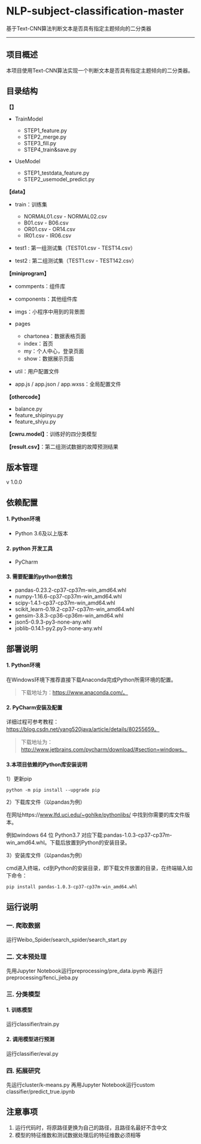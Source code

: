 # NLP-subject-classification-master
基于Text-CNN算法判断文本是否具有指定主题倾向的二分类器


------


## 项目概述

本项目使用Text-CNN算法实现一个判断文本是否具有指定主题倾向的二分类器。



## 目录结构

**【】**

* TrainModel

  * STEP1_feature.py
  * STEP2_merge.py
  * STEP3_fill.py
  * STEP4_train&save.py
    

* UseModel

  * STEP1_testdata_feature.py
  * STEP2_usemodel_predict.py
  

**【data】**

* train：训练集
  * NORMAL01.csv  -  NORMAL02.csv
  * B01.csv  -  B06.csv
  * OR01.csv  -  OR14.csv
  * IR01.csv  -  IR06.csv
  
* test1 : 第一组测试集（TEST01.csv  -  TEST14.csv）
  
* test2 : 第二组测试集（TEST1.csv  -  TEST142.csv）


**【miniprogram】**


* commpents：组件库
* components：其他组件库
* imgs：小程序中用到的背景图

* pages

  * chartonea：数据表格页面
  * index：首页
  * my：个人中心，登录页面
  * show：数据展示页面

  
* util：用户配置文件
* app.js / app.json / app.wxss：全局配置文件



**【othercode】**

* balance.py
* feature_shipinyu.py
* feature_shiyu.py



**【cwru.model】**：训练好的四分类模型

**【result.csv】**：第二组测试数据的故障预测结果




## 版本管理

v 1.0.0




## 依赖配置

#### 1. Python环境

- Python 3.6及以上版本


#### 2. python 开发工具

* PyCharm


#### 3. 需要配置的python依赖包

- pandas-0.23.2-cp37-cp37m-win_amd64.whl
- numpy-1.16.6-cp37-cp37m-win_amd64.whl
- scipy-1.4.1-cp37-cp37m-win_amd64.whl
- scikit_learn-0.19.2-cp37-cp37m-win_amd64.whl
- gensim-3.8.3-cp36-cp36m-win_amd64.whl
- json5-0.9.3-py3-none-any.whl
- joblib-0.14.1-py2.py3-none-any.whl
  


## 部署说明

#### 1. Python环境

在Windows环境下推荐直接下载Anaconda完成Python所需环境的配置。

> 下载地址为：https://www.anaconda.com/。

#### 2. PyCharm安装及配置

详细过程可参考教程：https://blog.csdn.net/yang520java/article/details/80255659。

> 下载地址为：http://www.jetbrains.com/pycharm/download/#section=windows。

#### 3.本项目依赖的Python库安装说明

1）更新pip

```
python -m pip install --upgrade pip
```

2）下载库文件（以pandas为例）

在网址https://www.lfd.uci.edu/~gohlke/pythonlibs/ 中找到你需要的库文件版本。

例如windows 64 位 Python3.7 对应下载:pandas-1.0.3-cp37-cp37m-win_amd64.whl。下载后放置到Python的安装目录。

3）安装库文件（以pandas为例）

cmd进入终端，cd到Python的安装目录，即下载文件放置的目录，在终端输入如下命令：

```
pip install pandas-1.0.3-cp37-cp37m-win_amd64.whl
```



## 运行说明
### 一.  爬取数据

运行Weibo_Spider/search_spider/search_start.py


### 二.  文本预处理

先用Jupyter Notebook运行preprocessing/pre_data.ipynb
再运行preprocessing/fenci_jieba.py


### 三.  分类模型

#### 1. 训练模型

运行classifier/train.py

#### 2. 调用模型进行预测

运行classifier/eval.py


### 四.  拓展研究

先运行cluster/k-means.py
再用Jupyter Notebook运行custom classifier/predict_true.ipynb

## 注意事项

1. 运行代码时，将原路径更换为自己的路径，且路径名最好不含中文
2. 模型的特征维数和测试数据处理后的特征维数必须相等



